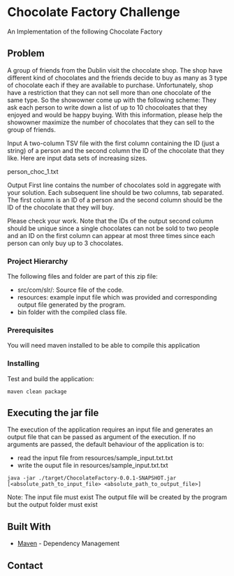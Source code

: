 # Chocolate Factory Challenge

An Implementation of the following Chocolate Factory

## Problem

A  group of friends from the Dublin visit the chocolate shop. The shop have different kind of chocolates and the friends decide to buy as many as 3 type of chocolate each if they are available to purchase. Unfortunately, shop have a  restriction that they can not sell more than one chocolate of the same type. So the showowner come up with the following scheme: They ask each person to write down a list of up to 10 chocoloates that they enjoyed and would be happy buying. With this information, please help the showowner maximize the number of chocolates that they can sell to the group of friends.

Input 
A two-column TSV file with the first column containing the ID (just a string) of a person and the second column the ID of the chocolate that they like. Here are  input data sets of increasing sizes. 

person_choc_1.txt


Output 
First line contains the number of chocolates sold in aggregate with your solution. Each subsequent line should be two columns, tab separated. The first column is an ID of a person and the second column should be the ID of the chocolate that they will buy.

Please check your work. Note that the IDs of the output second column should be unique since a single chocolates can not be sold to two people and an ID on the first column can appear at most three times since each person can only buy up to 3 chocolates.



### Project Hierarchy

The following files and folder are part of this zip file:

- src/com/slr/:  Source file of the code.
- resources: example input file which was provided and corresponding output file generated by the program.
- bin folder with the compiled class file.

### Prerequisites

You will need maven installed to be able to compile this application

### Installing

Test and build the application:

```
maven clean package
```

## Executing the jar file

The execution of the application requires an input file and generates an output file that can be
passed as argument of the execution.
If no arguments are passed, the default behaviour of the application is to:
- read the input file from resources/sample_input.txt.txt
- write the ouput file in resources/sample_input.txt.txt

```
java -jar ./target/ChocolateFactory-0.0.1-SNAPSHOT.jar [<absolute_path_to_input_file> <absolute_path_to_output_file>]
```

Note:
	The input file must exist
	The output file will be created by the program but the output folder must exist

## Built With

* [Maven](https://maven.apache.org/) - Dependency Management

## Contact



